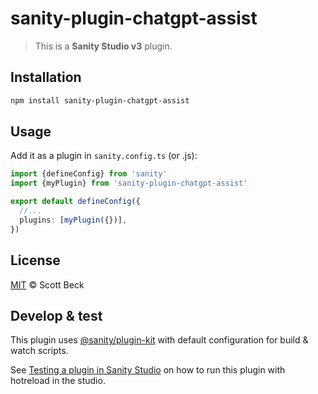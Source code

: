 # sanity-plugin-chatgpt-assist

> This is a **Sanity Studio v3** plugin.

## Installation

```sh
npm install sanity-plugin-chatgpt-assist
```

## Usage

Add it as a plugin in `sanity.config.ts` (or .js):

```ts
import {defineConfig} from 'sanity'
import {myPlugin} from 'sanity-plugin-chatgpt-assist'

export default defineConfig({
  //...
  plugins: [myPlugin({})],
})
```

## License

[MIT](LICENSE) © Scott Beck

## Develop & test

This plugin uses [@sanity/plugin-kit](https://github.com/sanity-io/plugin-kit)
with default configuration for build & watch scripts.

See [Testing a plugin in Sanity Studio](https://github.com/sanity-io/plugin-kit#testing-a-plugin-in-sanity-studio)
on how to run this plugin with hotreload in the studio.
